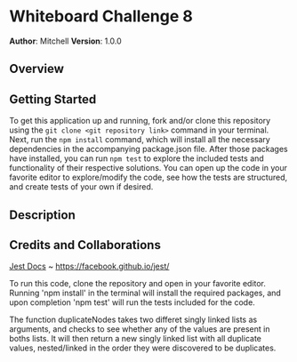 # Whiteboard Challenge 8

**Author**: Mitchell
**Version**: 1.0.0

## Overview

## Getting Started
To get this application up and running, fork and/or clone this repository using the `git clone <git repository link>` command in your terminal. Next, run the `npm install` command, which will install all the necessary dependencies in the accompanying package.json file. After those packages have installed, you can run `npm test` to explore the included tests and functionality of their respective solutions. You can open up the code in your favorite editor to explore/modify the code, see how the tests are structured, and create tests of your own if desired.

## Description

## Credits and Collaborations
[Jest Docs](https://facebook.github.io/jest/) ~ https://facebook.github.io/jest/



To run this code, clone the repository and open in your favorite editor. Running 'npm install' in the terminal will install the required packages, and upon completion 'npm test' will run the tests included for the code. 

The function duplicateNodes takes two differet singly linked lists as arguments, and checks to see whether any of the values are present in boths lists. It will then return a new singly linked list with all duplicate values, nested/linked in the order they were discovered to be duplicates.